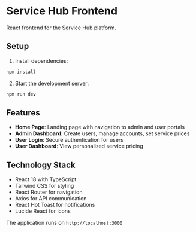 # Service Hub Frontend

React frontend for the Service Hub platform.

## Setup

1. Install dependencies:
```bash
npm install
```

2. Start the development server:
```bash
npm run dev
```

## Features

- **Home Page**: Landing page with navigation to admin and user portals
- **Admin Dashboard**: Create users, manage accounts, set service prices
- **User Login**: Secure authentication for users
- **User Dashboard**: View personalized service pricing

## Technology Stack

- React 18 with TypeScript
- Tailwind CSS for styling
- React Router for navigation
- Axios for API communication
- React Hot Toast for notifications
- Lucide React for icons

The application runs on `http://localhost:3000`